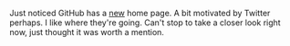 Just noticed GitHub has a <a href="http://scripting.com/images/2019/10/18/newGitHubHomePage.png">new</a> home page. A bit motivated by Twitter perhaps. I like where they're going. Can't stop to take a closer look right now, just thought it was worth a mention. 
